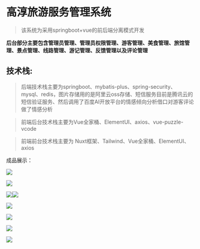 # 高淳旅游服务管理系统

> 该系统为采用springboot+vue的前后端分离模式开发

**后台部分主要包含管理员管理、管理员权限管理、游客管理、美食管理、旅馆管理、景点管理、线路管理、游记管理、反馈管理以及评论管理**

## 技术栈:

> 后端技术栈主要为springboot、mybatis-plus、spring-security、mysql、redis，图片存储用的是阿里云oss存储、短信服务目前是腾讯云的短信验证服务、然后调用了百度AI开放平台的情感倾向分析借口对游客评论做了情感分析

> 前端后台技术栈主要为Vue全家桶、ElementUI、axios、vue-puzzle-vcode

> 前端前台技术栈主要为 Nuxt框架、Tailwind、Vue全家桶、ElementUI、axios



成品展示：

![](D:\study_software\webstore\webstore_code\travel_system\management\markdown_images\1.webp)

![](D:\study_software\webstore\webstore_code\travel_system\management\markdown_images\2.webp)

![](D:\study_software\webstore\webstore_code\travel_system\management\markdown_images\3.webp)![](D:\study_software\webstore\webstore_code\travel_system\management\markdown_images\4.webp)

![](D:\study_software\webstore\webstore_code\travel_system\management\markdown_images\5.webp)

![](D:\study_software\webstore\webstore_code\travel_system\management\markdown_images\6.webp)

![](D:\study_software\webstore\webstore_code\travel_system\management\markdown_images\7.webp)

![](D:\study_software\webstore\webstore_code\travel_system\management\markdown_images\8.webp)
